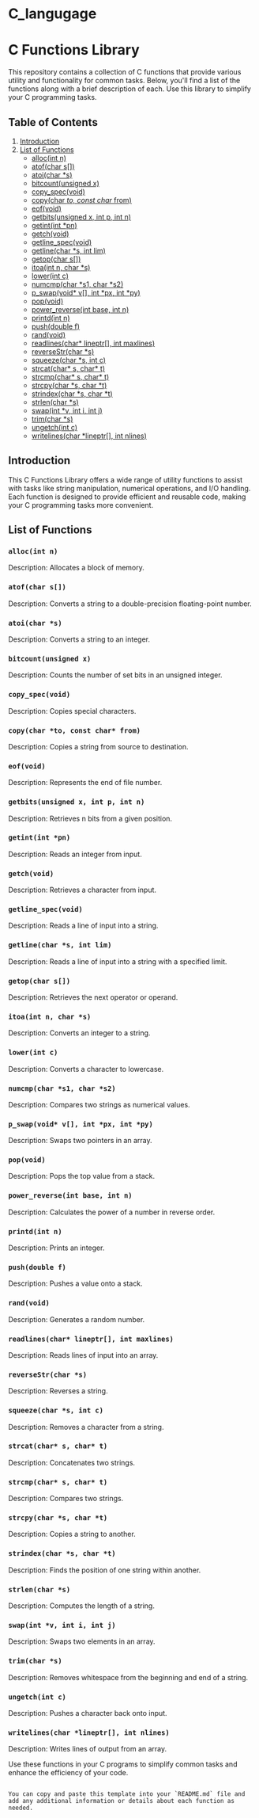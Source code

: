 # C_langugage

# C Functions Library

This repository contains a collection of C functions that provide various utility and functionality for common tasks. Below, you'll find a list of the functions along with a brief description of each. Use this library to simplify your C programming tasks.

## Table of Contents

1. [Introduction](#introduction)
2. [List of Functions](#list-of-functions)
   - [alloc(int n)](#allocint-n)
   - [atof(char s[])](#atofchar-s)
   - [atoi(char *s)](#atoichar-s)
   - [bitcount(unsigned x)](#bitcountunsigned-x)
   - [copy_spec(void)](#copyspecvoid)
   - [copy(char *to, const char* from)](#copychar-to-const-char-from)
   - [eof(void)](#eofvoid)
   - [getbits(unsigned x, int p, int n)](#getbitsunsigned-x-int-p-int-n)
   - [getint(int *pn)](#getintint-pn)
   - [getch(void)](#getchvoid)
   - [getline_spec(void)](#getlinespecvoid)
   - [getline(char *s, int lim)](#getlinechar-s-int-lim)
   - [getop(char s[])](#getopchar-s)
   - [itoa(int n, char *s)](#itoaint-n-char-s)
   - [lower(int c)](#lowerint-c)
   - [numcmp(char *s1, char *s2)](#numcmpchar-s1-char-s2)
   - [p_swap(void* v[], int *px, int *py)](#pswapvoid-v-int-px-int-py)
   - [pop(void)](#popvoid)
   - [power_reverse(int base, int n)](#powerreverseint-base-int-n)
   - [printd(int n)](#printdint-n)
   - [push(double f)](#pushdouble-f)
   - [rand(void)](#randvoid)
   - [readlines(char* lineptr[], int maxlines)](#readlineschar-lineptr-int-maxlines)
   - [reverseStr(char *s)](#reversestrchar-s)
   - [squeeze(char *s, int c)](#squeezechar-s-int-c)
   - [strcat(char* s, char* t)](#strcatchar-s-chart)
   - [strcmp(char* s, char* t)](#strcmpchar-s-chart)
   - [strcpy(char *s, char *t)](#strcpychar-s-char-t)
   - [strindex(char *s, char *t)](#strindexchar-s-char-t)
   - [strlen(char *s)](#strlenchar-s)
   - [swap(int *v, int i, int j)](#swapint-v-int-i-int-j)
   - [trim(char *s)](#trimchar-s)
   - [ungetch(int c)](#ungetchint-c)
   - [writelines(char *lineptr[], int nlines)](#writelineschar-lineptr-int-nlines)

## Introduction

This C Functions Library offers a wide range of utility functions to assist with tasks like string manipulation, numerical operations, and I/O handling. Each function is designed to provide efficient and reusable code, making your C programming tasks more convenient.

## List of Functions

### `alloc(int n)`

Description: Allocates a block of memory.

### `atof(char s[])`

Description: Converts a string to a double-precision floating-point number.

### `atoi(char *s)`

Description: Converts a string to an integer.

### `bitcount(unsigned x)`

Description: Counts the number of set bits in an unsigned integer.

### `copy_spec(void)`

Description: Copies special characters.

### `copy(char *to, const char* from)`

Description: Copies a string from source to destination.

### `eof(void)`

Description: Represents the end of file number.

### `getbits(unsigned x, int p, int n)`

Description: Retrieves n bits from a given position.

### `getint(int *pn)`

Description: Reads an integer from input.

### `getch(void)`

Description: Retrieves a character from input.

### `getline_spec(void)`

Description: Reads a line of input into a string.

### `getline(char *s, int lim)`

Description: Reads a line of input into a string with a specified limit.

### `getop(char s[])`

Description: Retrieves the next operator or operand.

### `itoa(int n, char *s)`

Description: Converts an integer to a string.

### `lower(int c)`

Description: Converts a character to lowercase.

### `numcmp(char *s1, char *s2)`

Description: Compares two strings as numerical values.

### `p_swap(void* v[], int *px, int *py)`

Description: Swaps two pointers in an array.

### `pop(void)`

Description: Pops the top value from a stack.

### `power_reverse(int base, int n)`

Description: Calculates the power of a number in reverse order.

### `printd(int n)`

Description: Prints an integer.

### `push(double f)`

Description: Pushes a value onto a stack.

### `rand(void)`

Description: Generates a random number.

### `readlines(char* lineptr[], int maxlines)`

Description: Reads lines of input into an array.

### `reverseStr(char *s)`

Description: Reverses a string.

### `squeeze(char *s, int c)`

Description: Removes a character from a string.

### `strcat(char* s, char* t)`

Description: Concatenates two strings.

### `strcmp(char* s, char* t)`

Description: Compares two strings.

### `strcpy(char *s, char *t)`

Description: Copies a string to another.

### `strindex(char *s, char *t)`

Description: Finds the position of one string within another.

### `strlen(char *s)`

Description: Computes the length of a string.

### `swap(int *v, int i, int j)`

Description: Swaps two elements in an array.

### `trim(char *s)`

Description: Removes whitespace from the beginning and end of a string.

### `ungetch(int c)`

Description: Pushes a character back onto input.

### `writelines(char *lineptr[], int nlines)`

Description: Writes lines of output from an array.

Use these functions in your C programs to simplify common tasks and enhance the efficiency of your code.

```

You can copy and paste this template into your `README.md` file and add any additional information or details about each function as needed.
